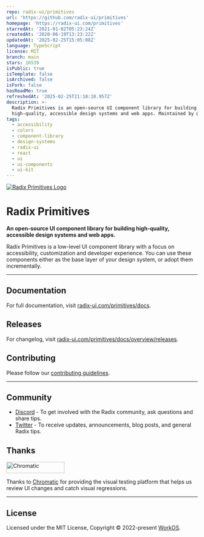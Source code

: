 ```yaml
---
repo: radix-ui/primitives
url: 'https://github.com/radix-ui/primitives'
homepage: 'https://radix-ui.com/primitives'
starredAt: '2021-01-02T05:23:24Z'
createdAt: '2020-06-19T13:23:22Z'
updatedAt: '2025-02-25T15:05:08Z'
language: TypeScript
license: MIT
branch: main
stars: 16539
isPublic: true
isTemplate: false
isArchived: false
isFork: false
hasReadMe: true
refreshedAt: '2025-02-25T21:18:10.957Z'
description: >-
  Radix Primitives is an open-source UI component library for building
  high-quality, accessible design systems and web apps. Maintained by @workos.
tags:
  - accessibility
  - colors
  - component-library
  - design-systems
  - radix-ui
  - react
  - ui
  - ui-components
  - ui-kit
---
```


[![Radix Primitives Logo](primitives.png)](https://radix-ui.com/primitives)

# Radix Primitives

**An open-source UI component library for building high-quality, accessible design systems and web apps.**

Radix Primitives is a low-level UI component library with a focus on accessibility, customization and developer experience. You can use these components either as the base layer of your design system, or adopt them incrementally.

---

## Documentation

For full documentation, visit [radix-ui.com/primitives/docs](https://www.radix-ui.com/primitives/docs).

## Releases

For changelog, visit [radix-ui.com/primitives/docs/overview/releases](https://www.radix-ui.com/primitives/docs/overview/releases).

## Contributing

Please follow our [contributing guidelines](./.github/CONTRIBUTING.md).

---

## Community

- [Discord](https://discord.com/invite/7Xb99uG) - To get involved with the Radix community, ask questions and share tips.
- [Twitter](https://twitter.com/radix_ui) - To receive updates, announcements, blog posts, and general Radix tips.

## Thanks

<a href="https://www.chromatic.com/"><img src="https://user-images.githubusercontent.com/321738/84662277-e3db4f80-af1b-11ea-88f5-91d67a5e59f6.png" width="153" height="30" alt="Chromatic" /></a>

Thanks to [Chromatic](https://www.chromatic.com/) for providing the visual testing platform that helps us review UI changes and catch visual regressions.

---

## License

Licensed under the MIT License, Copyright © 2022-present [WorkOS](https://workos.com).
